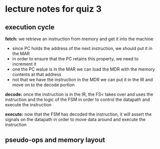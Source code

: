 # lecture notes for quiz 3
## execution cycle
**fetch:** we retrieve an instruction from memory and get it into the machine
- since PC holds the address of the next instruction, we should put it in the MAR
- in order to ensure that the PC retains this property, we need to increment it
- one the PC walue is in the MAR we can load the MDR with the memory contents at that address
- not that we have the instruction in the MDR we can put it in the IR and move on to the decode portion

**decode:** once the instruction is in the IR, the FS< takes over and uses the instruction and the logic of the FSM in order to control the datapath and execute the instruction

**execute:** now that the FSM has decoded the instruction, it will assert the signals on the datapath in order to move data around and execute the instruction

## pseudo-ops and memory layout
